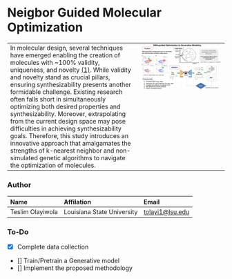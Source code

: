 # Neigbor Guided Molecular Optimization
<table>
    <tr valign=top>
        <td width="60%">
            In molecular design, several techniques have emerged enabling the creation of molecules with ~100% validity, uniqueness, and novelty <a href="https://pubs.acs.org/doi/10.1021/acs.jcim.3c01220">(1)</a>. While validity and novelty stand as crucial pillars, ensuring synthesizability presents another formidable challenge. Existing research often falls short in simultaneously optimizing both desired properties and synthesizability. Moreover, extrapolating from the current design space may pose difficulties in achieving synthesizability goals. Therefore, this study introduces an innovative approach that amalgamates the strengths of k-nearest neighbor and non-simulated genetic algorithms to navigate the optimization of molecules.
        </td>
        <td>
            <img src="plan.jpeg" height="auto" width="300px">
        </td>
    </tr>
</table>


### Author
| Name | Affilation | Email |
| :-- | :-- | :-- |
| Teslim Olayiwola | Louisiana State University | tolayi1@lsu.edu |

### To-Do
- [x] Complete data collection
- [] Train/Pretrain a Generative model
- [] Implement the proposed methodology
